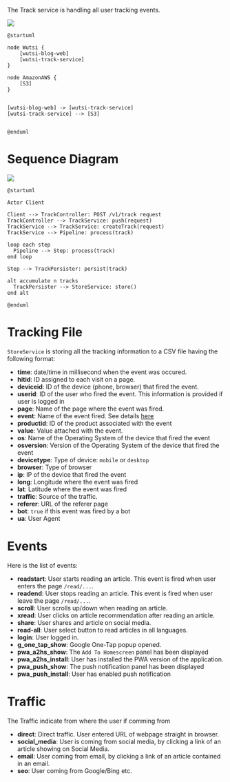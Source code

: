 The Track service is handling all user tracking events.

![](https://www.planttext.com/api/plantuml/img/SoWkIImgAStDuUBAoqz9LGWlBIdELAZcKW22w78GHpSf9pzTjpmrALO1MRIaA34vMxSujQWiCparbgiMgjynDx4gFyynF1XcHh0nM98Bmp1TEnn6OHLLq0Mf1nd6nUMGcfS2T340)

```plantuml
@startuml

node Wutsi {
    [wutsi-blog-web] 
    [wutsi-track-service]
}

node AmazonAWS {
    [S3]
}


[wutsi-blog-web] -> [wutsi-track-service]
[wutsi-track-service] --> [S3]


@enduml
```

# Sequence Diagram

![](https://www.planttext.com/api/plantuml/img/VL4x3i8m3Drz2ezbG8YL0O4u09NA1Q9WYOYG1DlX_2HjrV8JKno_dotlH0rhldc0lTN8UF2EWW8CBowNMponiTT33ChHU-8DjiVkXAl7UgKLGQPx9b7uuCtQZlZXB6qmPRaq8tq1hzWFicKoIdtlZwPrYRmBrPoZ9P6c7se1u6DCICPUK9GIu4JjTLtfVMaedB7A02eypzGIYoikPVSqb5EAyOh6sdpBlaoB0Nj0IjoxSWoDJDE2Kd_Da5fi07QbAgTu0W00)

```plantuml
@startuml

Actor Client

Client --> TrackController: POST /v1/track request
TrackController --> TrackService: push(request)
TrackService --> TrackService: createTrack(request)
TrackService --> Pipeline: process(track)

loop each step
  Pipeline --> Step: process(track)
end loop

Step --> TrackPersister: persist(track)

alt accumulate n tracks
  TrackPersister --> StoreService: store()
end alt

@enduml
```

# Tracking File
``StoreService`` is storing all the tracking information to a CSV file having the following format:

- **time**: date/time in millisecond when the event was occured.
- **hitid**: ID assigned to each visit on a page.
- **deviceid**: ID of the device (phone, browser) that fired the event.
- **userid**: ID of the user who fired the event. This information is provided if user is logged in
- **page**: Name of the page where the event was fired.
- **event**: Name of the event fired. See details [here](https://github.com/wutsi/wutsi.github.io/blob/master/design/kpi/Tracking%20File.md#event)
- **productid**: ID of the product associated with the event
- **value**: Value attached with the event.
- **os**: Name of the Operating System of the device that fired the event
- **osversion**: Version of the Operating System of the device that fired the event
- **devicetype**: Type of device: `mobile` or `desktop`
- **browser**: Type of browser
- **ip**: IP of the device that fired the event
- **long**: Longitude  where the event was fired
- **lat**: Latitude where the event was fired
- **traffic**: Source of the traffic.
- **referer**: URL of the referer page
- **bot**: `true` if this event was fired by a bot
- **ua**: User Agent

# Events
Here is the list of events:
- **readstart**: User starts reading an article. This event is fired when user enters the page `/read/...`.
- **readend**: User stops reading an article. This event is fired when user leave the page `/read/...`.
- **scroll**: User scrolls up/down when reading an article.
- **xread**: User clicks on article recommendation after reading an article.
- **share**: User shares and article on social media.
- **read-all**: User select button to read articles in all languages.
- **login**: User logged in.
- **g_one_tap_show**: Google One-Tap popup opened.
- **pwa_a2hs_show**: The `Add To Homescreen` panel has been displayed
- **pwa_a2hs_install**: User has installed the PWA version of the application.
- **pwa_push_show**: The push notification panel has been displayed
- **pwa_push_install**: User has enabled push notification

# Traffic
The Traffic indicate from where the user if comming from
- **direct**: Direct traffic. User entered URL of webpage straight in browser.
- **social_media**: User is coming from social media, by clicking a link of an article showing on Social Media.
- **email**: User coming from email, by clicking a link of an article contained in an email.
- **seo**: User coming from Google/Bing etc.

